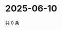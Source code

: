 # 2025-06-10

共 0 条

<!-- BEGIN ZHIHUQUESTIONS -->
<!-- 最后更新时间 Tue Jun 10 2025 16:16:32 GMT+0800 (China Standard Time) -->

<!-- END ZHIHUQUESTIONS -->
